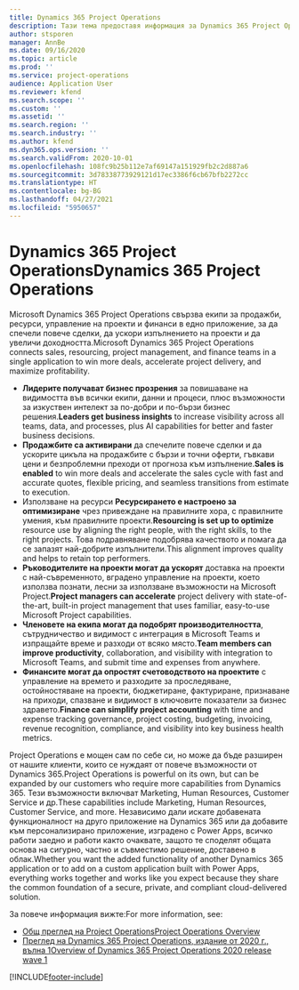 ```yaml
---
title: Dynamics 365 Project Operations
description: Тази тема предоставя информация за Dynamics 365 Project Operations.
author: stsporen
manager: AnnBe
ms.date: 09/16/2020
ms.topic: article
ms.prod: ''
ms.service: project-operations
audience: Application User
ms.reviewer: kfend
ms.search.scope: ''
ms.custom: ''
ms.assetid: ''
ms.search.region: ''
ms.search.industry: ''
ms.author: kfend
ms.dyn365.ops.version: ''
ms.search.validFrom: 2020-10-01
ms.openlocfilehash: 108fc9b25b112e7af69147a151929fb2c2d887a6
ms.sourcegitcommit: 3d78338773929121d17ec3386f6cb67bfb2272cc
ms.translationtype: HT
ms.contentlocale: bg-BG
ms.lasthandoff: 04/27/2021
ms.locfileid: "5950657"
---
```

# <a name="dynamics-365-project-operations"></a><span data-ttu-id="67e66-103">Dynamics 365 Project Operations</span><span class="sxs-lookup"><span data-stu-id="67e66-103">Dynamics 365 Project Operations</span></span>

<span data-ttu-id="67e66-104">Microsoft Dynamics 365 Project Operations свързва екипи за продажби, ресурси, управление на проекти и финанси в едно приложение, за да спечели повече сделки, да ускори изпълнението на проекти и да увеличи доходността.</span><span class="sxs-lookup"><span data-stu-id="67e66-104">Microsoft Dynamics 365 Project Operations connects sales, resourcing, project management, and finance teams in a single application to win more deals, accelerate project delivery, and maximize profitability.</span></span>

-   <span data-ttu-id="67e66-105">**Лидерите получават бизнес прозрения** за повишаване на видимостта във всички екипи, данни и процеси, плюс възможности за изкуствен интелект за по-добри и по-бързи бизнес решения.</span><span class="sxs-lookup"><span data-stu-id="67e66-105">**Leaders get business insights** to increase visibility across all teams, data, and processes, plus AI capabilities for better and faster business decisions.</span></span>
-   <span data-ttu-id="67e66-106">**Продажбите са активирани** да спечелите повече сделки и да ускорите цикъла на продажбите с бързи и точни оферти, гъвкави цени и безпроблемни преходи от прогноза към изпълнение.</span><span class="sxs-lookup"><span data-stu-id="67e66-106">**Sales is enabled** to win more deals and accelerate the sales cycle with fast and accurate quotes, flexible pricing, and seamless transitions from estimate to execution.</span></span>
-   <span data-ttu-id="67e66-107">Използване на ресурси **Ресурсирането е настроено за оптимизиране** чрез привеждане на правилните хора, с правилните умения, към правилните проекти.</span><span class="sxs-lookup"><span data-stu-id="67e66-107">**Resourcing is set up to optimize** resource use by aligning the right people, with the right skills, to the right projects.</span></span> <span data-ttu-id="67e66-108">Това подравняване подобрява качеството и помага да се запазят най-добрите изпълнители.</span><span class="sxs-lookup"><span data-stu-id="67e66-108">This alignment improves quality and helps to retain top performers.</span></span>
-   <span data-ttu-id="67e66-109">**Ръководителите на проекти могат да ускорят** доставка на проекти с най-съвременното, вградено управление на проекти, което използва познати, лесни за използване възможности на Microsoft Project.</span><span class="sxs-lookup"><span data-stu-id="67e66-109">**Project managers can accelerate** project delivery with state-of-the-art, built-in project management that uses familiar, easy-to-use Microsoft Project capabilities.</span></span>
-   <span data-ttu-id="67e66-110">**Членовете на екипа могат да подобрят производителността**, сътрудничество и видимост с интеграция в Microsoft Teams и изпращайте време и разходи от всяко място.</span><span class="sxs-lookup"><span data-stu-id="67e66-110">**Team members can improve productivity**, collaboration, and visibility with integration to Microsoft Teams, and submit time and expenses from anywhere.</span></span>
-   <span data-ttu-id="67e66-111">**Финансите могат да опростят счетоводството на проектите** с управление на времето и разходите за проследяване, остойностяване на проекти, бюджетиране, фактуриране, признаване на приходи, спазване и видимост в ключовите показатели за бизнес здравето.</span><span class="sxs-lookup"><span data-stu-id="67e66-111">**Finance can simplify project accounting** with time and expense tracking governance, project costing, budgeting, invoicing, revenue recognition, compliance, and visibility into key business health metrics.</span></span>

<span data-ttu-id="67e66-112">Project Operations е мощен сам по себе си, но може да бъде разширен от нашите клиенти, които се нуждаят от повече възможности от Dynamics 365.</span><span class="sxs-lookup"><span data-stu-id="67e66-112">Project Operations is powerful on its own, but can be expanded by our customers who require more capabilities from Dynamics 365.</span></span> <span data-ttu-id="67e66-113">Тези възможности включват Marketing, Human Resources, Customer Service и др.</span><span class="sxs-lookup"><span data-stu-id="67e66-113">These capabilities include Marketing, Human Resources, Customer Service, and more.</span></span> <span data-ttu-id="67e66-114">Независимо дали искате добавената функционалност на друго приложение на Dynamics 365 или да добавите към персонализирано приложение, изградено с Power Apps, всичко работи заедно и работи както очаквате, защото те споделят общата основа на сигурно, частно и съвместимо решение, доставено в облак.</span><span class="sxs-lookup"><span data-stu-id="67e66-114">Whether you want the added functionality of another Dynamics 365 application or to add on a custom application built with Power Apps, everything works together and works like you expect because they share the common foundation of a secure, private, and compliant cloud-delivered solution.</span></span>

<span data-ttu-id="67e66-115">За повече информация вижте:</span><span class="sxs-lookup"><span data-stu-id="67e66-115">For more information, see:</span></span>

- [<span data-ttu-id="67e66-116">Общ преглед на Project Operations</span><span class="sxs-lookup"><span data-stu-id="67e66-116">Project Operations Overview</span></span>](https://dynamics.microsoft.com/en-us/project-operations/overview/)
- [<span data-ttu-id="67e66-117">Преглед на Dynamics 365 Project Operations, издание от 2020 г., вълна 1</span><span class="sxs-lookup"><span data-stu-id="67e66-117">Overview of Dynamics 365 Project Operations 2020 release wave 1</span></span>](/dynamics365-release-plan/2020wave1/dynamics365-project-operations/)



[!INCLUDE[footer-include](includes/footer-banner.md)]
